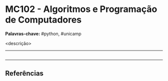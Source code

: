 # MC102 - Algoritmos e Programação de Computadores

**Palavras-chave:** #python, #unicamp

<descrição>

---

## 

---

## Referências
